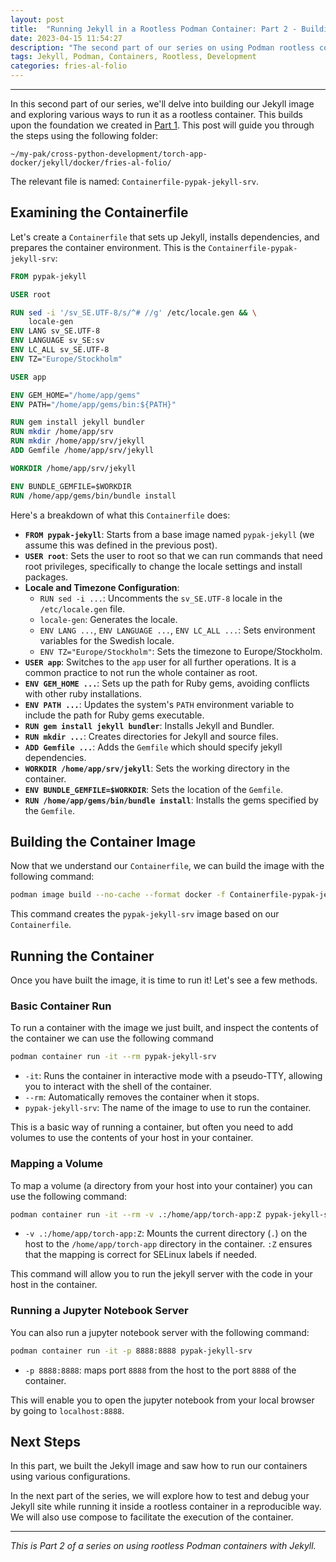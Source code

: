 ```yaml
---
layout: post
title:  "Running Jekyll in a Rootless Podman Container: Part 2 - Building and Running"
date: 2023-04-15 11:54:27
description: "The second part of our series on using Podman rootless containers with Jekyll. We will focus on building the container image and running the container using different methods."
tags: Jekyll, Podman, Containers, Rootless, Development
categories: fries-al-folio
---
```


---

In this second part of our series, we'll delve into building our Jekyll image and exploring various ways to run it as a rootless container. This builds upon the foundation we created in [Part 1](link-to-part-1). This post will guide you through the steps using the following folder:
```text
~/my-pak/cross-python-development/torch-app-docker/jekyll/docker/fries-al-folio/
```

The relevant file is named: `Containerfile-pypak-jekyll-srv`.

## Examining the Containerfile
Let's create a `Containerfile` that sets up Jekyll, installs dependencies, and prepares the container environment. This is the `Containerfile-pypak-jekyll-srv`:

```dockerfile
FROM pypak-jekyll

USER root

RUN sed -i '/sv_SE.UTF-8/s/^# //g' /etc/locale.gen && \
    locale-gen
ENV LANG sv_SE.UTF-8
ENV LANGUAGE sv_SE:sv
ENV LC_ALL sv_SE.UTF-8
ENV TZ="Europe/Stockholm"

USER app

ENV GEM_HOME="/home/app/gems"
ENV PATH="/home/app/gems/bin:${PATH}"

RUN gem install jekyll bundler
RUN mkdir /home/app/srv
RUN mkdir /home/app/srv/jekyll
ADD Gemfile /home/app/srv/jekyll

WORKDIR /home/app/srv/jekyll

ENV BUNDLE_GEMFILE=$WORKDIR
RUN /home/app/gems/bin/bundle install
```

Here's a breakdown of what this `Containerfile` does:

*   **`FROM pypak-jekyll`**: Starts from a base image named `pypak-jekyll` (we assume this was defined in the previous post).
*   **`USER root`**: Sets the user to root so that we can run commands that need root privileges, specifically to change the locale settings and install packages.
*   **Locale and Timezone Configuration**:
    *   `RUN sed -i ...`: Uncomments the `sv_SE.UTF-8` locale in the `/etc/locale.gen` file.
    *   `locale-gen`: Generates the locale.
    *   `ENV LANG ...`, `ENV LANGUAGE ...`, `ENV LC_ALL ...`: Sets environment variables for the Swedish locale.
    *   `ENV TZ="Europe/Stockholm"`: Sets the timezone to Europe/Stockholm.
*   **`USER app`**: Switches to the `app` user for all further operations. It is a common practice to not run the whole container as root.
*   **`ENV GEM_HOME ...`**: Sets up the path for Ruby gems, avoiding conflicts with other ruby installations.
*   **`ENV PATH ...`**: Updates the system's `PATH` environment variable to include the path for Ruby gems executable.
*   **`RUN gem install jekyll bundler`**: Installs Jekyll and Bundler.
*   **`RUN mkdir ...`**: Creates directories for Jekyll and source files.
*   **`ADD Gemfile ...`**: Adds the `Gemfile` which should specify jekyll dependencies.
*   **`WORKDIR /home/app/srv/jekyll`**: Sets the working directory in the container.
*   **`ENV BUNDLE_GEMFILE=$WORKDIR`**: Sets the location of the `Gemfile`.
*   **`RUN /home/app/gems/bin/bundle install`**: Installs the gems specified by the `Gemfile`.

## Building the Container Image

Now that we understand our `Containerfile`, we can build the image with the following command:

```bash
podman image build --no-cache --format docker -f Containerfile-pypak-jekyll-srv -t pypak-jekyll-srv .
```

This command creates the `pypak-jekyll-srv` image based on our `Containerfile`.

## Running the Container

Once you have built the image, it is time to run it! Let's see a few methods.

### Basic Container Run

To run a container with the image we just built, and inspect the contents of the container we can use the following command

```bash
podman container run -it --rm pypak-jekyll-srv
```

*   `-it`: Runs the container in interactive mode with a pseudo-TTY, allowing you to interact with the shell of the container.
*   `--rm`: Automatically removes the container when it stops.
*   `pypak-jekyll-srv`: The name of the image to use to run the container.

This is a basic way of running a container, but often you need to add volumes to use the contents of your host in your container.

### Mapping a Volume

To map a volume (a directory from your host into your container) you can use the following command:

```bash
podman container run -it --rm -v .:/home/app/torch-app:Z pypak-jekyll-srv
```

*   `-v .:/home/app/torch-app:Z`: Mounts the current directory (`.`) on the host to the `/home/app/torch-app` directory in the container. `:Z` ensures that the mapping is correct for SELinux labels if needed.

This command will allow you to run the jekyll server with the code in your host in the container.

### Running a Jupyter Notebook Server
You can also run a jupyter notebook server with the following command:

```bash
podman container run -it -p 8888:8888 pypak-jekyll-srv
```

*   `-p 8888:8888`: maps port `8888` from the host to the port `8888` of the container.

This will enable you to open the jupyter notebook from your local browser by going to `localhost:8888`.

## Next Steps

In this part, we built the Jekyll image and saw how to run our containers using various configurations.

In the next part of the series, we will explore how to test and debug your Jekyll site while running it inside a rootless container in a reproducible way. We will also use compose to facilitate the execution of the container.

---

*This is Part 2 of a series on using rootless Podman containers with Jekyll.*
